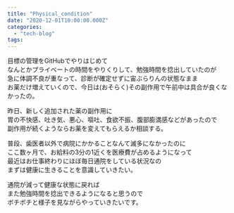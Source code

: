 ```yaml
---
title: "Physical_condition"
date: "2020-12-01T10:00:00.000Z"
categories: 
  - "tech-blog"
tags: 
---
```


目標の管理をGitHubでやりはじめて  
なんとかプライベートの時間をやりくりして、勉強時間を捻出していたのが  
急に体調不良が重なって、診断が確定せずに宙ぶらりんの状態なまま  
お薬だけ増えていくので、今日は(おそらく)その副作用で午前中は具合が良くなかったの。

昨日、新しく追加された薬の副作用に  
胃の不快感、吐き気、悪心、嘔吐、食欲不振、腹部膨満感などがあったので  
副作用が続くようならお薬を変えてもらえるか相談する。

普段、歯医者以外で病院にかかることなんて滅多になかったのに  
ここ数ヶ月で、お給料の3分の1近くを医療費が占めるようになって  
最近はお仕事終わりにほぼ毎日通院をしている状況なの  
まずは健康に生きることを意識していきたい。

通院が減って健康な状態に戻れば  
また勉強時間を捻出できるようになると思うので  
ボチボチと様子を見ながらやっていきたいです。
